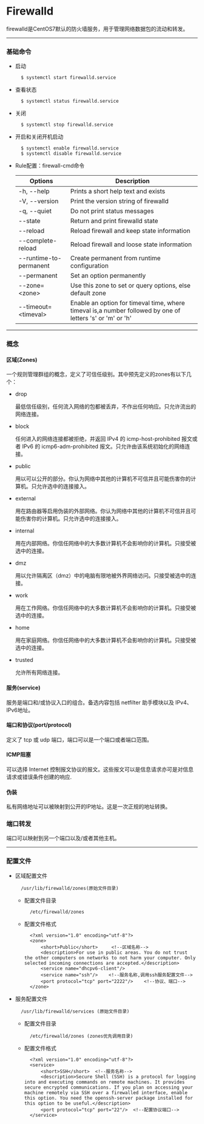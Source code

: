 # Firewalld

firewalld是CentOS7默认的防火墙服务，用于管理网络数据包的流动和转发。

***

### 基础命令

* 启动

		$ systemctl start firewalld.service

* 查看状态

		$ systemctl status firewalld.service

* 关闭

		$ systemctl stop firewalld.service

* 开启和关闭开机启动

		$ systemctl enable firewalld.service
		$ systemctl disable firewalld.service

* Rule配置：firewall-cmd命令

	Options              |   Description
  --------               | -------------
  -h, --help             |   Prints a short help text and exists
  -V, --version          |   Print the version string of firewalld
  -q, --quiet            |   Do not print status messages
  --state                |   Return and print firewalld state
  --reload               |   Reload firewall and keep state information
  --complete-reload      |   Reload firewall and loose state information
  --runtime-to-permanent |   Create permanent from runtime configuration
  --permanent            |   Set an option permanently
  --zone=&lt;zone>       |   Use this zone to set or query options, else default zone
  --timeout=&lt;timeval>    |   Enable an option for timeval time, where timeval is,a number followed by one of letters 's' or 'm' or 'h'


***

### 概念

#### 区域(Zones)

一个规则管理群组的概念，定义了可信任级别。其中预先定义的zones有以下几个：

* drop

	最低信任级别，任何流入网络的包都被丢弃，不作出任何响应。只允许流出的网络连接。

* block

	任何进入的网络连接都被拒绝，并返回 IPv4 的 icmp-host-prohibited 报文或者 IPv6 的 icmp6-adm-prohibited 报文。只允许由该系统初始化的网络连接。

* public

	用以可以公开的部分。你认为网络中其他的计算机不可信并且可能伤害你的计算机。只允许选中的连接接入。

* external

	用在路由器等启用伪装的外部网络。你认为网络中其他的计算机不可信并且可能伤害你的计算机。只允许选中的连接接入。

* internal

	用在内部网络。你信任网络中的大多数计算机不会影响你的计算机。只接受被选中的连接。

* dmz

	用以允许隔离区（dmz）中的电脑有限地被外界网络访问。只接受被选中的连接。

* work

	用在工作网络。你信任网络中的大多数计算机不会影响你的计算机。只接受被选中的连接。

* home

	用在家庭网络。你信任网络中的大多数计算机不会影响你的计算机。只接受被选中的连接。

* trusted

	允许所有网络连接。

#### 服务(service)

服务是端口和/或协议入口的组合。备选内容包括 netfilter 助手模块以及 IPv4、IPv6地址。


#### 端口和协议(port/protocol)

定义了 tcp 或 udp 端口，端口可以是一个端口或者端口范围。


#### ICMP阻塞

可以选择 Internet 控制报文协议的报文。这些报文可以是信息请求亦可是对信息请求或错误条件创建的响应.


#### 伪装

私有网络地址可以被映射到公开的IP地址。这是一次正规的地址转换。

### 端口转发

端口可以映射到另一个端口以及/或者其他主机。

***


### 配置文件

* 区域配置文件

		/usr/lib/firewalld/zones(原始文件目录)

	* 配置文件目录

			/etc/firewalld/zones

	* 配置文件格式

			<?xml version="1.0" encoding="utf-8"?>
			<zone>
  				<short>Public</short>     <!--区域名称-->
  				<description>For use in public areas. You do not trust the other computers on networks to not harm your computer. Only selected incoming connections are accepted.</description>
  				<service name="dhcpv6-client"/>
  				<service name="ssh"/>    <!--服务名称,调用ssh服务配置文件-->
  				<port protocol="tcp" port="2222"/>    <!--协议、端口-->
			</zone>

* 服务配置文件

		/usr/lib/firewalld/services (原始文件目录)

	* 配置文件目录

			/etc/firewalld/zones (zones优先调用目录)

	* 配置文件格式

			<?xml version="1.0" encoding="utf-8"?>
			<service>
  				<short>SSH</short>  <!--服务名称-->
  				<description>Secure Shell (SSH) is a protocol for logging into and executing commands on remote machines. It provides secure encrypted communications. If you plan on accessing your machine remotely via SSH over a firewalled interface, enable this option. You need the openssh-server package installed for this option to be useful.</description>
  				<port protocol="tcp" port="22"/>  <!--配置协议端口-->
			</service>


